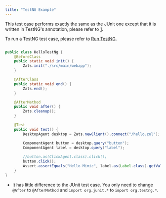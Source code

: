 ```yaml
---
title: "TestNG Example"
---
```




This test case performs exactly the same as the JUnit one except that it
is written in TestNG's annotation, please refer to
[1](http://testng.org/doc/index.html).

To run a TestNG test case, please refer to [Run TestNG](http://testng.org/doc/documentation-main.html#running-testng).

```java

public class HelloTestNg {
    @BeforeClass
    public static void init() {
        Zats.init("./src/main/webapp");
    }

    @AfterClass
    public static void end() {
        Zats.end();
    }

    @AfterMethod
    public void after() {
        Zats.cleanup();
    }

    @Test
    public void test() {
        DesktopAgent desktop = Zats.newClient().connect("/hello.zul");

        ComponentAgent button = desktop.query("button");
        ComponentAgent label = desktop.query("label");
        
        //button.as(ClickAgent.class).click();
        button.click();
        Assert.assertEquals("Hello Mimic", label.as(Label.class).getValue());
    }
}
```

- It has little difference to the JUnit test case. You only need to
  change `@After` to `@AfterMethod` and `import org.junit.*` to
  `import org.testng.*`.

 
